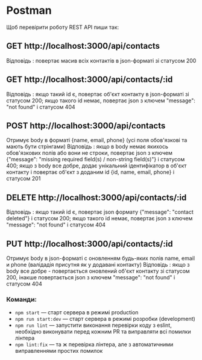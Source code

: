 # Postman

Щоб перевірити роботу REST API пиши так:

## GET http://localhost:3000/api/contacts

Відповідь : повертає масив всіх контактів в json-форматі зі статусом 200

## GET http://localhost:3000/api/contacts/:id

Відповідь : якщо такий id є, повертає об'єкт контакту в json-форматі зі статусом 200;
якщо такого id немає, повертає json з ключем "message": "not found" і статусом 404

## POST http://localhost:3000/api/contacts

Отримує body в форматі {name, email, phone} (усі поля обов'язкові та мають бути стрінгами)
Відповідь : якщо в body немає якихось обов'язкових полів або вони не строки, повертає json з ключем {"message": "missing required field(s) / non-string field(s)"} і статусом 400; якщо з body все добре, додає унікальний ідентифікатор в об'єкт контакту i повертає об'єкт з доданим id {id, name, email, phone} і статусом 201

## DELETE http://localhost:3000/api/contacts/:id

Відповідь : якщо такий id є, повертає json формату {"message": "contact deleted"} і статусом 200;
якщо такого id немає, повертає json з ключем "message": "not found" і статусом 404

## PUT http://localhost:3000/api/contacts/:id

Отримує body в json-форматі c оновленням будь-яких полів name, email и phone (валідадія присутня як у додавані контакту)
Відповідь : якщо з body всe добре - повертається оновлений об'єкт контакту зі статусом 200, інакше повертається json з ключем "message": "not found" і статусом 404

### Команди:

- `npm start` &mdash; старт сервера в режимі production
- `npm run start:dev` &mdash; старт сервера в режимі розробки (development)
- `npm run lint` &mdash; запустити виконання перевірки коду з eslint, необхідно виконувати перед кожним PR та виправляти всі помилки лінтера
- `npm lint:fix` &mdash; та ж перевірка лінтера, але з автоматичними виправленнями простих помилок
